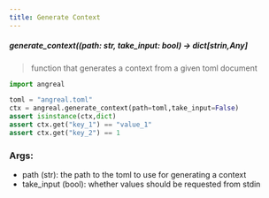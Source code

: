 ```yaml
---
title: Generate Context
---
```


##### generate_context((**path**: str, **take_input**: bool) -> dict[strin,Any]
> function that generates a context from a given toml document

```python
import angreal

toml = "angreal.toml"
ctx = angreal.generate_context(path=toml,take_input=False)
assert isinstance(ctx,dict)
assert ctx.get("key_1") == "value_1"
assert ctx.get("key_2") == 1

```
### Args:
- path (str): the path to the toml to use for generating a context
- take_input (bool): whether values should be requested from stdin
